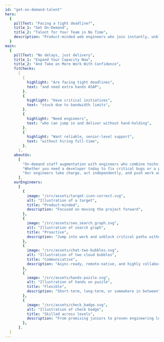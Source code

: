 ```yaml
---
id: "get-on-demand-talent"
hero:
  {
    pillText: "Facing a tight deadline?",
    title_1: "Get On-Demand",
    title_2: "Talent for Your Team in No Time",
    description: "Product-minded web engineers who join instantly, unblock critical work, and help you ship on time — from urgent fixes to major features, junior to senior talent.",
  }
main:
  {
    pillText: "No delays, just delivery",
    title_1: "Expand Your Capacity Now",
    title_2: "And Take on More Work With Confidence",
    fitChecks:
      [
        {
          highlight: "Are facing tight deadlines",
          text: "and need extra hands ASAP",
        },
        {
          highlight: "Have critical initiatives",
          text: "stuck due to bandwidth limits",
        },
        {
          highlight: "Need engineers",
          text: "who can jump in and deliver without hand-holding",
        },
        {
          highlight: "Want reliable, senior-level support",
          text: "without hiring full-time",
        },
      ],
    aboutUs:
      [
        "On-demand staff augmentation with engineers who combine technical skill, product intuition, and clear communication.",
        "Whether you need a developer today to fix critical bugs or a product-minded lead to take the wheel on a tight deadline, we place the right talent immediately.",
        "Our engineers take charge, act independently, and push work across the finish line without waiting on instructions.",
      ],
    ourEngineers:
      [
        {
          image: "/src/assets/target-icon-correct.svg",
          alt: "Illustration of a target",
          title: "Product-minded",
          description: "Focused on moving the project forward",
        },
        {
          image: "/src/assets/seo_search_graph.svg",
          alt: "Illustration of search graph",
          title: "Proactive",
          description: "Jump into work and unblock critical paths without waiting",
        },
        {
          image: "/src/assets/chat-two-bubbles.svg",
          alt: "Illustration of two cloud bubbles",
          title: "Communicative",
          description: "Async-ready, remote-native, and highly collaborative",
        },
        {
          image: "/src/assets/hands-puzzle.svg",
          alt: "Illustration of hands on puzzle",
          title: "Flexible",
          description: "Short-term, long-term, or somewhere in between",
        },
        {
          image: "/src/assets/check_badge.svg",
          alt: "Illustration of check badge",
          title: "Skilled across levels",
          description: "From promising juniors to proven engineering leads",
        },
      ],
  }
---
```

